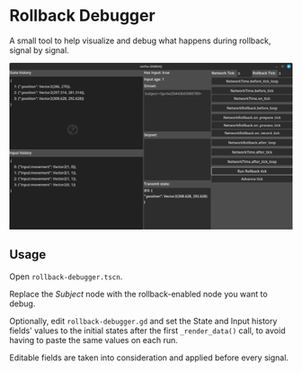 # Rollback Debugger

A small tool to help visualize and debug what happens during rollback, signal
by signal.

![Screenshot](assets/screenshot.png)

## Usage

Open `rollback-debugger.tscn`. 

Replace the *Subject* node with the rollback-enabled node you want to debug.

Optionally, edit `rollback-debugger.gd` and set the State and Input history
fields' values to the initial states after the first `_render_data()` call, to
avoid having to paste the same values on each run.

Editable fields are taken into consideration and applied before every signal.
